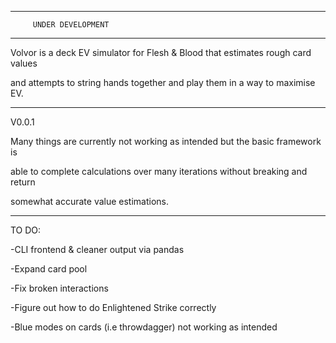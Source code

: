 ----------------------------------
         UNDER DEVELOPMENT
----------------------------------

Volvor is a deck EV simulator for Flesh & Blood that estimates rough card values 

and attempts to string hands together and play them in a way to maximise EV.

----------------------------------

V0.0.1

Many things are currently not working as intended but the basic framework is 

able to complete calculations over many iterations without breaking and return

somewhat accurate value estimations.

----------------------------------

TO DO:

-CLI frontend & cleaner output via pandas

-Expand card pool

-Fix broken interactions

-Figure out how to do Enlightened Strike correctly

-Blue modes on cards (i.e throwdagger) not working as intended
